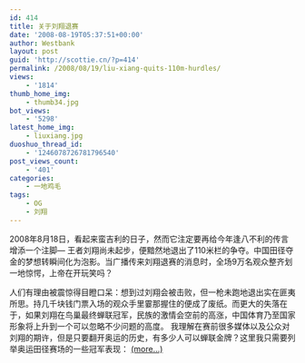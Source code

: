 ```yaml
---
id: 414
title: 关于刘翔退赛
date: '2008-08-19T05:37:51+00:00'
author: Westbank
layout: post
guid: 'http://scottie.cn/?p=414'
permalink: /2008/08/19/liu-xiang-quits-110m-hurdles/
views:
    - '1814'
thumb_home_img:
    - thumb34.jpg
bot_views:
    - '5298'
latest_home_img:
    - liuxiang.jpg
duoshuo_thread_id:
    - '1246078726781796540'
post_views_count:
    - '401'
categories:
    - 一地鸡毛
tags:
    - OG
    - 刘翔
---
```


2008年8月18日，看起来蛮吉利的日子，然而它注定要再给今年逢八不利的传言增添一个注脚— 王者刘翔尚未起步，便黯然地退出了110米栏的争夺。中国田径夺金的梦想转瞬间化为泡影。当广播传来刘翔退赛的消息时，全场9万名观众整齐划一地惊愕，上帝在开玩笑吗？

人们有理由被震惊得目瞪口呆：想到过刘翔会被击败，但一枪未跑地退出实在匪夷所思。持几千块钱门票入场的观众手里霎那握住的便成了废纸。而更大的失落在于，如果刘翔在鸟巢最终蝉联冠军，民族的激情会空前的高涨，中国体育乃至国家形象将上升到一个可以忽略不少问题的高度。 我理解在赛前很多媒体以及公众对刘翔的期许，但是只要翻开奥运的历史，有多少人可以蝉联金牌？这里我只需要列举奥运田径赛场的一些冠军表现： [<span aria-label="Continue reading 关于刘翔退赛">(more…)</span>](http://farbank.net/2008/08/19/liu-xiang-quits-110m-hurdles/#more-414)